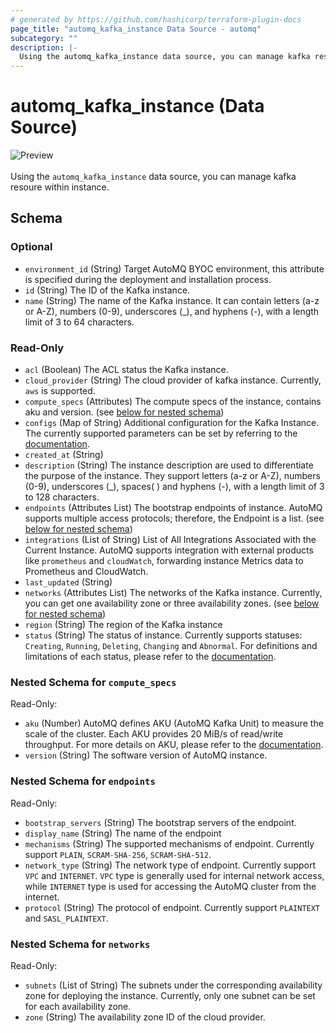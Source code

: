 ```yaml
---
# generated by https://github.com/hashicorp/terraform-plugin-docs
page_title: "automq_kafka_instance Data Source - automq"
subcategory: ""
description: |-
  Using the automq_kafka_instance data source, you can manage kafka resoure within instance.
---
```


# automq_kafka_instance (Data Source)

![Preview](https://img.shields.io/badge/Lifecycle_Stage-Preview-blue?style=flat&logoColor=8A3BE2&labelColor=rgba)<br><br>Using the `automq_kafka_instance` data source, you can manage kafka resoure within instance.



<!-- schema generated by tfplugindocs -->
## Schema

### Optional

- `environment_id` (String) Target AutoMQ BYOC environment, this attribute is specified during the deployment and installation process.
- `id` (String) The ID of the Kafka instance.
- `name` (String) The name of the Kafka instance. It can contain letters (a-z or A-Z), numbers (0-9), underscores (_), and hyphens (-), with a length limit of 3 to 64 characters.

### Read-Only

- `acl` (Boolean) The ACL status the Kafka instance.
- `cloud_provider` (String) The cloud provider of kafka instance. Currently, `aws` is supported.
- `compute_specs` (Attributes) The compute specs of the instance, contains aku and version. (see [below for nested schema](#nestedatt--compute_specs))
- `configs` (Map of String) Additional configuration for the Kafka Instance. The currently supported parameters can be set by referring to the [documentation](https://docs.automq.com/automq-cloud/using-automq-for-kafka/restrictions#instance-level-configuration).
- `created_at` (String)
- `description` (String) The instance description are used to differentiate the purpose of the instance. They support letters (a-z or A-Z), numbers (0-9), underscores (_), spaces( ) and hyphens (-), with a length limit of 3 to 128 characters.
- `endpoints` (Attributes List) The bootstrap endpoints of instance. AutoMQ supports multiple access protocols; therefore, the Endpoint is a list. (see [below for nested schema](#nestedatt--endpoints))
- `integrations` (List of String) List of All Integrations Associated with the Current Instance. AutoMQ supports integration with external products like `prometheus` and `cloudWatch`, forwarding instance Metrics data to Prometheus and CloudWatch.
- `last_updated` (String)
- `networks` (Attributes List) The networks of the Kafka instance. Currently, you can get one availability zone or three availability zones. (see [below for nested schema](#nestedatt--networks))
- `region` (String) The region of the Kafka instance
- `status` (String) The status of instance. Currently supports statuses: `Creating`, `Running`, `Deleting`, `Changing` and `Abnormal`. For definitions and limitations of each status, please refer to the [documentation](https://docs.automq.com/automq-cloud/using-automq-for-kafka/manage-instances#lifecycle).

<a id="nestedatt--compute_specs"></a>
### Nested Schema for `compute_specs`

Read-Only:

- `aku` (Number) AutoMQ defines AKU (AutoMQ Kafka Unit) to measure the scale of the cluster. Each AKU provides 20 MiB/s of read/write throughput. For more details on AKU, please refer to the [documentation](https://docs.automq.com/automq-cloud/subscriptions-and-billings/byoc-env-billings/billing-instructions-for-byoc).
- `version` (String) The software version of AutoMQ instance.


<a id="nestedatt--endpoints"></a>
### Nested Schema for `endpoints`

Read-Only:

- `bootstrap_servers` (String) The bootstrap servers of the endpoint.
- `display_name` (String) The name of the endpoint
- `mechanisms` (String) The supported mechanisms of endpoint. Currently support `PLAIN`, `SCRAM-SHA-256`, `SCRAM-SHA-512`.
- `network_type` (String) The network type of endpoint. Currently support `VPC` and `INTERNET`. `VPC` type is generally used for internal network access, while `INTERNET` type is used for accessing the AutoMQ cluster from the internet.
- `protocol` (String) The protocol of endpoint. Currently support `PLAINTEXT` and `SASL_PLAINTEXT`.


<a id="nestedatt--networks"></a>
### Nested Schema for `networks`

Read-Only:

- `subnets` (List of String) The subnets under the corresponding availability zone for deploying the instance. Currently, only one subnet can be set for each availability zone.
- `zone` (String) The availability zone ID of the cloud provider.
